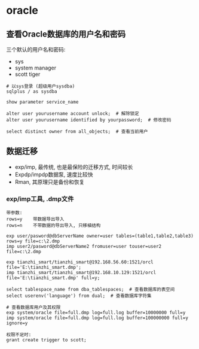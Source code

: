 # oracle

## 查看Oracle数据库的用户名和密码

三个默认的用户名和密码:
  + sys
  + system    manager
  + scott    tiger

```
# 以sys登录 (超级用户sysdba)
sqlplus / as sysdba

show parameter service_name

alter user yourusername account unlock;  # 解除锁定
alter user yourusername identified by yourpassword;  # 修改密码

select distinct owner from all_objects;  # 查看当前用户
```

## 数据迁移

+ exp/imp, 最传统, 也是最保险的迁移方式, 时间较长
+ Expdp/impdp数据泵, 速度比较快
+ Rman, 其原理只是备份和恢复

### exp/imp工具, .dmp文件

```
带参数:
rows=y    带数据导出导入
rows=n    不带数据的导出导入, 只移植结构

exp user/pasword@dbServerName owner=user tables=(table1,table2,table3) rows=y file=c:\2.dmp
imp user2/pasword@dbServerName2 fromuser=user touser=user2 file=c:\2.dmp

exp tianzhi_smart/tianzhi_smart@192.168.56.60:1521/orcl file='E:\tianzhi_smart.dmp';
imp tianzhi_smart/tianzhi_smart@192.168.10.129:1521/orcl file='E:\tianzhi_smart.dmp' full=y;
```
```
select tablespace_name from dba_tablespaces;  # 查看数据库的表空间
select userenv('language') from dual;  # 查看数据库字符集

# 查看数据库用户及其权限
exp system/oracle file=full.dmp log=full.log buffer=10000000 full=y
imp system/oracle file=full.dmp log=full.log buffer=100000000 full=y ignore=y
```

```
权限不足时:
grant create trigger to scott;
```
